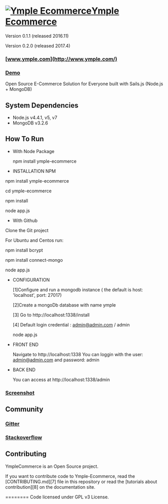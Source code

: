<h1>
<a href="http://www.ymple.com"><img alt="Ymple Ecommerce" src="http://www.ymple.com/assets/img/colors/blue/logo_big.png" title="Ymple Ecommerce"/>Ymple Ecommerce</a>
</h1>

Version 0.1.1 (released 2016.11)

Version 0.2.0 (released 2017.4)

### [www.ymple.com](http://www.ymple.com/)

### [Demo](http://demo.ymple.com/)


Open Source E-Commerce Solution for Everyone built with Sails.js (Node.js + MongoDB)

System Dependencies
--------

* Node.js v4.4.1, v5, v7
* MongoDB v3.2.6

How To Run
--------
- With Node Package

    npm install ymple-ecommerce

- INSTALLATION NPM

npm install ymple-ecommerce

cd ymple-ecommerce

npm install

node app.js


- With Github

Clone the Git project

For Ubuntu and Centos run:

npm install bcrypt

npm install connect-mongo

node app.js

- CONFIGURATION

     [1]Configure and run a mongodb instance ( the default is  host: 'localhost', port: 27017)

     [2]Create a mongoDb database with name ymple

     [3] Go to http://localhost:1338/install

     [4] Default login credential : admin@admin.com / admin

     node app.js

- FRONT END

     Navigate to http://localhost:1338
     You can loggin with the user:  admin@admin.com and password: admin

- BACK END

     You can access at http://localhost:1338/admin

### [Screenshot](http://www.ymple.com/screenshot.html)


Community
--------

### [Gitter](https://gitter.im/Ymple/ymple-commerce)

### [Stackoverflow](http://http://stackoverflow.com/search?q=ymple+ecommerce)



Contributing
--------

YmpleCommerce is an Open Source project.

If you want to contribute code to Ymple-Ecommerce, read the [CONTRIBUTING.md][7] file in this repository or read the [tutorials about contribution][8] on the documentation site.


========
Code licensed under GPL v3 License.

